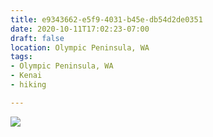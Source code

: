 ```yaml
---
title: e9343662-e5f9-4031-b45e-db54d2de0351
date: 2020-10-11T17:02:23-07:00
draft: false
location: Olympic Peninsula, WA
tags:
- Olympic Peninsula, WA
- Kenai
- hiking

---
```

![](https://d17enza3bfujl8.cloudfront.net/e9343662-e5f9-4031-b45e-db54d2de0351.jpg)
